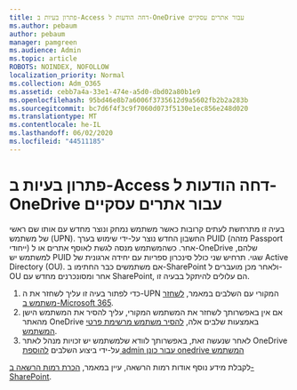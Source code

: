 ```yaml
---
title: פתרון בעיות ב-Access דחה הודעות ל-OneDrive עבור אתרים עסקיים
ms.author: pebaum
author: pebaum
manager: pamgreen
ms.audience: Admin
ms.topic: article
ROBOTS: NOINDEX, NOFOLLOW
localization_priority: Normal
ms.collection: Adm_O365
ms.assetid: cebb7a4a-33e1-474e-a5d0-dbd02a80b1e9
ms.openlocfilehash: 95bd46e8b7a6006f3735612d9a5602fb2b2a283b
ms.sourcegitcommit: bc7d6f4f3c9f7060d073f5130e1ec856e248d020
ms.translationtype: MT
ms.contentlocale: he-IL
ms.lasthandoff: 06/02/2020
ms.locfileid: "44511185"
---
```

# <a name="troubleshooting-access-denied-messages-to-onedrive-for-business-sites"></a>פתרון בעיות ב-Access דחה הודעות ל-OneDrive עבור אתרים עסקיים

בעיה זו מתרחשת לעתים קרובות כאשר משתמש נמחק ונוצר מחדש עם אותו שם ראשי של משתמש (UPN). החשבון החדש נוצר על-ידי שימוש בערך PUID (מזהה Passport ייחודי) אחר. כשהמשתמש מנסה לגשת לאוסף אתרים או ל-OneDrive שלהם, למשתמש יש PUID שגוי. תרחיש שני כולל סינכרון ספריות עם יחידה ארגונית של Active Directory (OU). אם משתמשים כבר החתימו ב-SharePoint ולאחר מכן מועברים ל-OU אחר ומסונכרנים מחדש עם SharePoint, הם עלולים להיתקל בבעיה זו.

1. כדי לפתור בעיה זו עליך לשחזר את ה-UPN המקורי עם השלבים במאמר, [לשחזר משתמש ב-Microsoft 365](https://docs.microsoft.com/microsoft-365/admin/add-users/restore-user).
2. אם אין באפשרותך לשחזר את המשתמש המקורי, עליך להסיר את המשתמש הישן מהאתר OneDrive באמצעות שלבים אלה, [להסיר משתמש מרשימת פרטי המשתמש](). 
3. לאחר שנעשה זאת, באפשרותך לוודא שלמשתמש יש זכויות מנהל לאתר OneDrive על-ידי ביצוע השלבים [להוספת admin עבור כונן onedrive המשתמש](https://docs.microsoft.com/sharepoint/manage-user-profiles)

לקבלת מידע נוסף אודות רמות הרשאה, עיין במאמר, [הכרת רמות הרשאה ב-SharePoint](https://docs.microsoft.com/sharepoint/understanding-permission-levels).

